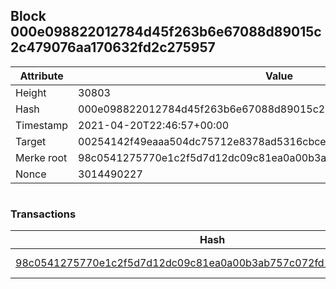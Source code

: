 ## Block 000e098822012784d45f263b6e67088d89015c2c479076aa170632fd2c275957

Attribute | Value
--- | ---
Height | 30803
Hash | 000e098822012784d45f263b6e67088d89015c2c479076aa170632fd2c275957
Timestamp | 2021-04-20T22:46:57+00:00
Target | 00254142f49eaaa504dc75712e8378ad5316cbcead634704b3734b6271167cc4
Merke root | 98c0541275770e1c2f5d7d12dc09c81ea0a00b3ab757c072fd1dd72820df19ec
Nonce | 3014490227

```

```

### Transactions

Hash | Amount
--- | ---
[98c0541275770e1c2f5d7d12dc09c81ea0a00b3ab757c072fd1dd72820df19ec](98c0541275770e1c2f5d7d12dc09c81ea0a00b3ab757c072fd1dd72820df19ec.md) | 10.00000000 SKEPTI 
